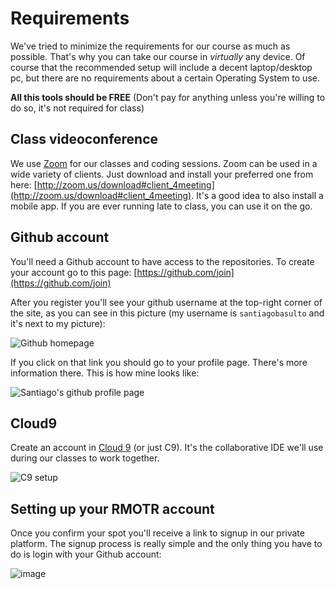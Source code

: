 # Requirements

We've tried to minimize the requirements for our course as much as possible. That's why you can take our course in _virtually_ any device. Of course that the recommended setup will include a decent laptop/desktop pc, but there are no requirements about a certain Operating System to use.

**All this tools should be FREE** (Don't pay for anything unless you're willing to do so, it's not required for class)

## Class videoconference

We use [Zoom](https://zoom.us/) for our classes and coding sessions. Zoom can be used in a wide variety of clients. Just download and install your preferred one from here: [http://zoom.us/download#client_4meeting](http://zoom.us/download#client_4meeting). It's a good idea to also install a mobile app. If you are ever running late to class, you can use it on the go.

## Github account

You'll need a Github account to have access to the repositories. To create your account go to this page: [https://github.com/join](https://github.com/join)

After you register you'll see your github username at the top-right corner of the site, as you can see in this picture (my username is `santiagobasulto` and it's next to my picture):

![Github homepage](http://i.imgur.com/44AMcuw.png)

If you click on that link you should go to your profile page. There's more information there. This is how mine looks like:

![Santiago's github profile page](http://i.imgur.com/Il4MpyI.png)

## Cloud9

Create an account in [Cloud 9](https://c9.io) (or just C9). It's the collaborative IDE we'll use during our classes to work together.

![C9 setup](http://i.imgur.com/Uhm39Yp.png)

## Setting up your RMOTR account

Once you confirm your spot you'll receive a link to signup in our private platform. The signup process is really simple and the only thing you have to do is login with your Github account:

![image](https://cloud.githubusercontent.com/assets/872296/22599205/c489726c-ea14-11e6-909b-0aed768c6211.png)
